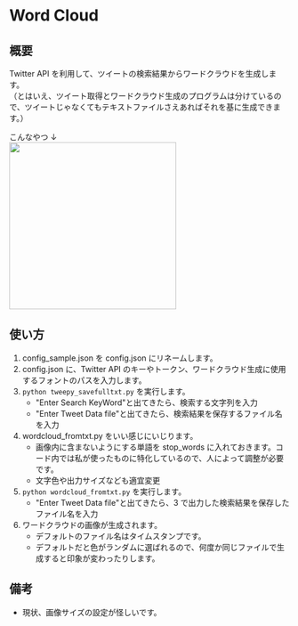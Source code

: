 # Word Cloud

## 概要

Twitter API を利用して、ツイートの検索結果からワードクラウドを生成します。  
（とはいえ、ツイート取得とワードクラウド生成のプログラムは分けているので、ツイートじゃなくてもテキストファイルさえあればそれを基に生成できます。）

こんなやつ ↓  
<img src="https://user-images.githubusercontent.com/27045715/75446511-e6388e80-59aa-11ea-9d35-42d17222f539.png" width="300px">

## 使い方

1. config_sample.json を config.json にリネームします。
2. config.json に、Twitter API のキーやトークン、ワードクラウド生成に使用するフォントのパスを入力します。
3. `python tweepy_savefulltxt.py` を実行します。
   - "Enter Search KeyWord"と出てきたら、検索する文字列を入力
   - "Enter Tweet Data file"と出てきたら、検索結果を保存するファイル名を入力
4. wordcloud_fromtxt.py をいい感じにいじります。
   - 画像内に含まないようにする単語を stop_words に入れておきます。コード内では私が使ったものに特化しているので、人によって調整が必要です。
   - 文字色や出力サイズなども適宜変更
5. `python wordcloud_fromtxt.py` を実行します。
   - "Enter Tweet Data file"と出てきたら、3 で出力した検索結果を保存したファイル名を入力
6. ワードクラウドの画像が生成されます。
   - デフォルトのファイル名はタイムスタンプです。
   - デフォルトだと色がランダムに選ばれるので、何度か同じファイルで生成すると印象が変わったりします。

## 備考

- 現状、画像サイズの設定が怪しいです。
